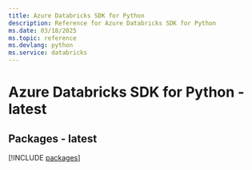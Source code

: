 ```yaml
---
title: Azure Databricks SDK for Python
description: Reference for Azure Databricks SDK for Python
ms.date: 03/18/2025
ms.topic: reference
ms.devlang: python
ms.service: databricks
---
```

# Azure Databricks SDK for Python - latest
## Packages - latest
[!INCLUDE [packages](databricks-index.md)]